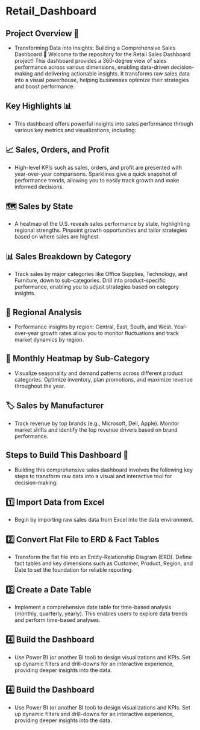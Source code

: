 # Retail_Dashboard

## Project Overview 🚀

- Transforming Data into Insights: Building a Comprehensive Sales Dashboard 🚀
Welcome to the repository for the Retail Sales Dashboard project! This dashboard provides a 360-degree view of sales performance across various dimensions, enabling data-driven decision-making and delivering actionable insights. It transforms raw sales data into a visual powerhouse, helping businesses optimize their strategies and boost performance.

## Key Highlights 📊

- This dashboard offers powerful insights into sales performance through various key metrics and visualizations, including:

## 📈 Sales, Orders, and Profit

- High-level KPIs such as sales, orders, and profit are presented with year-over-year comparisons.
Sparklines give a quick snapshot of performance trends, allowing you to easily track growth and make informed decisions.

## 🗺️ Sales by State

- A heatmap of the U.S. reveals sales performance by state, highlighting regional strengths.
Pinpoint growth opportunities and tailor strategies based on where sales are highest.

## 📊 Sales Breakdown by Category

- Track sales by major categories like Office Supplies, Technology, and Furniture, down to sub-categories.
Drill into product-specific performance, enabling you to adjust strategies based on category insights.

## 📍 Regional Analysis

- Performance insights by region: Central, East, South, and West.
Year-over-year growth rates allow you to monitor fluctuations and track market dynamics by region.

## 📅 Monthly Heatmap by Sub-Category

- Visualize seasonality and demand patterns across different product categories.
Optimize inventory, plan promotions, and maximize revenue throughout the year.

## 🏷️ Sales by Manufacturer

- Track revenue by top brands (e.g., Microsoft, Dell, Apple).
Monitor market shifts and identify the top revenue drivers based on brand performance.

## Steps to Build This Dashboard 🚀

- Building this comprehensive sales dashboard involves the following key steps to transform raw data into a visual and interactive tool for decision-making:

## 1️⃣ Import Data from Excel

- Begin by importing raw sales data from Excel into the data environment.

## 2️⃣ Convert Flat File to ERD & Fact Tables

- Transform the flat file into an Entity-Relationship Diagram (ERD).
Define fact tables and key dimensions such as Customer, Product, Region, and Date to set the foundation for reliable reporting.

## 3️⃣ Create a Date Table

- Implement a comprehensive date table for time-based analysis (monthly, quarterly, yearly).
This enables users to explore data trends and perform time-based analyses.

## 4️⃣ Build the Dashboard

- Use Power BI (or another BI tool) to design visualizations and KPIs.
Set up dynamic filters and drill-downs for an interactive experience, providing deeper insights into the data.

## 4️⃣ Build the Dashboard

- Use Power BI (or another BI tool) to design visualizations and KPIs.
Set up dynamic filters and drill-downs for an interactive experience, providing deeper insights into the data.

